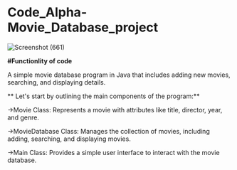 # Code_Alpha-Movie_Database_project



![Screenshot (661)](https://github.com/anjali21a/Code_Alpha-Movie_Database_project/assets/128250000/fb118d60-8de5-4063-8df5-5c7613f6c0be)




**#Functionlity of code**

 A simple movie database program in Java that includes adding new movies, searching, and displaying details.


 
** Let's start by outlining the main components of the program:**

->Movie Class: Represents a movie with attributes like title, director, year, and genre.


->MovieDatabase Class: Manages the collection of movies, including adding, searching, and displaying movies.


->Main Class: Provides a simple user interface to interact with the movie database.
